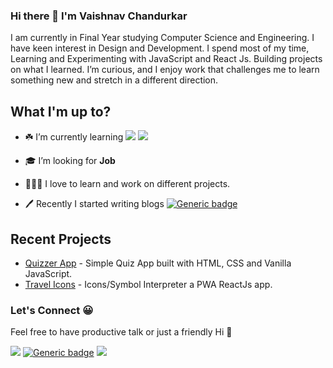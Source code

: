 ### Hi there 👋 I'm Vaishnav Chandurkar

I am currently in Final Year studying Computer Science and Engineering. I have keen interest in Design and Development.  I spend most of my time, Learning and Experimenting with JavaScript and React Js. Building projects on what I learned. I’m curious, and I enjoy work that challenges me to learn something new and stretch in a different direction.

## What I'm up to? 


- ☘️ I’m currently learning <img src="https://img.shields.io/badge/javascript%20-%23323330.svg?&style=for-the-badge&logo=javascript&logoColor=%23F7DF1E"/> <img src="https://img.shields.io/badge/react%20-%2320232a.svg?&style=for-the-badge&logo=react&logoColor=%2361DAFB"/>

-  🎓 I’m looking for **Job**

- 👨🏻‍🔧 I love to learn and work on different projects.

- 🖊️ Recently I started writing blogs [![Generic badge](https://img.shields.io/badge/DEV-black.svg?style=for-the-badge)](https://dev.to/vaishnavme)

## Recent Projects
- [Quizzer App](https://quizzerme.netlify.app) - Simple Quiz App built with HTML, CSS and Vanilla JavaScript.
- [Travel Icons](https://travelicons.netlify.app/) - Icons/Symbol Interpreter a PWA ReactJs app.


### Let's Connect 😀

Feel free to have productive talk or just a friendly Hi 👋

[<img src="https://img.shields.io/badge/linkedin%20-%230077B5.svg?&style=for-the-badge&logo=linkedin&logoColor=white"/>](https://www.linkedin.com/in/vaishnav-chandurkar/)
[![Generic badge](https://img.shields.io/badge/DEV-black.svg?style=for-the-badge)](https://dev.to/vaishnavme)
[<img src="https://img.shields.io/badge/Twitter%20-%231DA1F2.svg?&style=for-the-badge&logo=Twitter&logoColor=white"/>](https://twitter.com/vaishnav21_?s=09)



